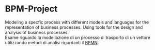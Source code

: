 # BPM-Project
Modeling a specfic process with different models and languages for the representation of business processes. Using tools for the design and analysis of business processes. <br>
Esame riguardo la modellazione di un processo di trasporto di un vettore utilizzando metodi di analisi rigurdanti il [BPMN](https://en.wikipedia.org/wiki/Business_process_modeling).
